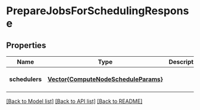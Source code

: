 # PrepareJobsForSchedulingResponse


## Properties
Name | Type | Description | Notes
------------ | ------------- | ------------- | -------------
**schedulers** | [**Vector{ComputeNodeScheduleParams}**](ComputeNodeScheduleParams.md) |  | [default to nothing]


[[Back to Model list]](../README.md#models) [[Back to API list]](../README.md#api-endpoints) [[Back to README]](../README.md)


